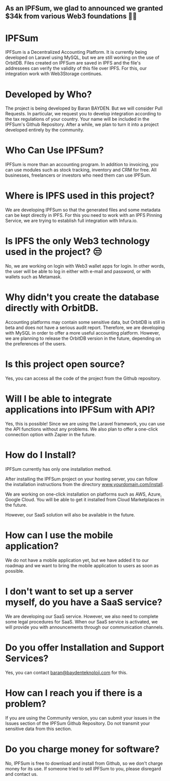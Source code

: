 ## As an IPFSum, we glad to announced we granted $34k from various Web3 foundations 🎉🎉

# IPFSum
IPFSum is a Decentralized Accounting Platform. It is currently being developed on Laravel using MySQL, but we are still working on the use of OrbitDB. Files created on IPFSum are saved in IPFS and the file's addressees can verify the validity of this file over IPFS. For this, our integration work with Web3Storage continues.

# Developed by Who?
The project is being developed by Baran BAYDEN. But we will consider Pull Requests. In particular, we request you to develop integration according to the tax regulations of your country. Your name will be included in the IPFSum's Github Repository. After a while, we plan to turn it into a project developed entirely by the community.

# Who Can Use IPFSum?
IPFSum is more than an accounting program. In addition to invoicing, you can use modules such as stock tracking, inventory and CRM for free. All businesses, freelancers or investors who need them can use IPFSum.

# Where is IPFS used in this project?

We are developing IPFSum so that the generated files and some metadata can be kept directly in IPFS. For this you need to work with an IPFS Pinning Service, we are trying to establish full integration with Infura.io.

# Is IPFS the only Web3 technology used in the project? 😒

No, we are working on login with Web3 wallet apps for login. In other words, the user will be able to log in either with e-mail and password, or with wallets such as Metamask.

# Why didn't you create the database directly with OrbitDB.

Accounting platforms may contain some sensitive data, but OrbitDB is still in beta and does not have a serious audit report. Therefore, we are developing with MySQL in order to offer a more useful accounting platform. However, we are planning to release the OrbitDB version in the future, depending on the preferences of the users.

# Is this project open source?

Yes, you can access all the code of the project from the Github repository.

# Will I be able to integrate applications into IPFSum with API?

Yes, this is possible! Since we are using the Laravel framework, you can use the API functions without any problems. We also plan to offer a one-click connection option with Zapier in the future.

# How do I Install?

IPFSum currently has only one installation method.

After installing the IPFSum project on your hosting server, you can follow the installation instructions from the directory www.yourdomain.com/install.

We are working on one-click installation on platforms such as AWS, Azure, Google Cloud. You will be able to get it installed from Cloud Marketplaces in the future.

However, our SaaS solution will also be available in the future.

# How can I use the mobile application?

We do not have a mobile application yet, but we have added it to our roadmap and we want to bring the mobile application to users as soon as possible.

# I don't want to set up a server myself, do you have a SaaS service?

We are developing our SaaS service. However, we also need to complete some legal procedures for SaaS. When our SaaS service is activated, we will provide you with announcements through our communication channels.

# Do you offer Installation and Support Services?

Yes, you can contact baran@baydenteknoloji.com for this.

# How can I reach you if there is a problem?

If you are using the Community version, you can submit your issues in the Issues section of the IPFSum Github Repository. Do not transmit your sensitive data from this section.

# Do you charge money for software?

No, IPFSum is free to download and install from Github, so we don't charge money for its use. If someone tried to sell IPFSum to you, please disregard and contact us.
